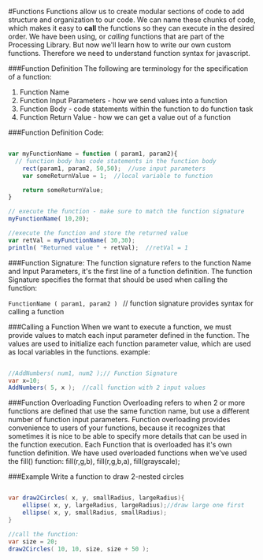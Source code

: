 #Functions
Functions allow us to create modular sections of code to add structure and organization to our code.  We can name these chunks of code, which makes it easy to **call** the functions so they can execute in the desired order.  We have been using, or *calling* functions that are part of the Processing Library.  But now we'll learn how to write our own custom functions.  Therefore we need to understand function syntax for javascript.

###Function Definition
The following are terminology for the specification of a function:

1. Function Name
2. Function Input Parameters - how we send values into a function
3. Function Body - code statements within the function to do function task
4. Function Return Value - how we can get a value out of a function

###Function Definition Code:

```javascript

var myFunctionName = function ( param1, param2){
  // function body has code statements in the function body
    rect(param1, param2, 50,50);  //use input parameters
    var someReturnValue = 1;  //local variable to function

    return someReturnValue;
}

// execute the function - make sure to match the function signature
myFunctionName( 10,20); 

//execute the function and store the returned value
var retVal = myFunctionName( 30,30);
println( "Returned value " + retVal);  //retVal = 1

```
###Function Signature:
The function signature refers to the function Name and Input Parameters, it's the first line of a function definition. The function Signature specifies the format that should be used when calling the function:
 
  `FunctionName ( param1, param2 ) ` // function signature provides syntax for calling a function
  
 
###Calling a Function
When we want to execute a function, we must provide values to match each input parameter defined in the function.  The values are used to initialize each function parameter value, which are used as local variables in the functions.  example:

```java

//AddNumbers( num1, num2 );// Function Signature
var x=10;
AddNumbers( 5, x );  //call function with 2 input values
```

###Function Overloading
Function Overloading refers to when 2 or more functions are defined that use the same function name, but use a different number of function input parameters.  Function overloading provides convenience to users of your functions, because it recognizes that sometimes it is nice to be able to specify more details that can be used in the function execution.  Each Function that is overloaded has it's own function definition.  We have used overloaded functions when we've used the fill() function:  fill(r,g,b), fill(r,g,b,a), fill(grayscale);  

###Example Write a function to draw 2-nested circles 


  ```java

  var draw2Circles( x, y, smallRadius, largeRadius){
      ellipse( x, y, largeRadius, largeRadius);//draw large one first
      ellipse( x, y, smallRadius, smallRadius);
  }
  
  //call the function:
  var size = 20;
  draw2Circles( 10, 10, size, size + 50 );
  
  ```
